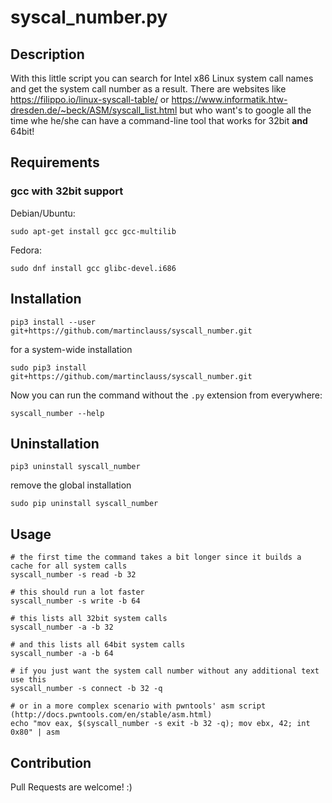 # syscal_number.py

## Description

With this little script you can search for Intel x86 Linux system call names and get the system call number as a result. There are websites like https://filippo.io/linux-syscall-table/ or https://www.informatik.htw-dresden.de/~beck/ASM/syscall_list.html but who want's to google all the time whe he/she can have a command-line tool that works for 32bit **and** 64bit!

## Requirements

### gcc with 32bit support

Debian/Ubuntu:
```
sudo apt-get install gcc gcc-multilib
```

Fedora:
```
sudo dnf install gcc glibc-devel.i686
```

## Installation

```
pip3 install --user git+https://github.com/martinclauss/syscall_number.git
```

for a system-wide installation
```
sudo pip3 install git+https://github.com/martinclauss/syscall_number.git
```

Now you can run the command without the `.py` extension from everywhere:
```
syscall_number --help
```

## Uninstallation

```
pip3 uninstall syscall_number
```

remove the global installation

```
sudo pip uninstall syscall_number
```

## Usage

```
# the first time the command takes a bit longer since it builds a cache for all system calls
syscall_number -s read -b 32

# this should run a lot faster
syscall_number -s write -b 64

# this lists all 32bit system calls
syscall_number -a -b 32

# and this lists all 64bit system calls
syscall_number -a -b 64

# if you just want the system call number without any additional text use this
syscall_number -s connect -b 32 -q

# or in a more complex scenario with pwntools' asm script (http://docs.pwntools.com/en/stable/asm.html)
echo "mov eax, $(syscall_number -s exit -b 32 -q); mov ebx, 42; int 0x80" | asm
```

## Contribution

Pull Requests are welcome! :)

